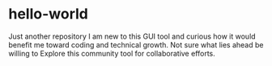 # hello-world
Just another repository
I am new to this GUI tool and curious how it would benefit me toward coding and technical growth.
Not sure what lies ahead be willing to Explore this community tool for collaborative efforts.
